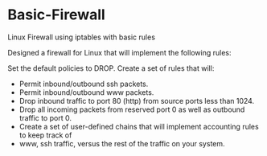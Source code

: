 # Basic-Firewall
Linux Firewall using iptables with basic rules

Designed  a firewall for Linux that will implement the following rules:

Set the default policies to DROP.
Create a set of rules that will: 
*   Permit inbound/outbound ssh packets.
*   Permit inbound/outbound www packets.
*   Drop inbound traffic to port 80 (http) from source ports less than 1024.
*   Drop all incoming packets from reserved port 0 as well as outbound traffic to port 0.
*   Create a set of user-defined chains that will implement accounting rules to keep track of
*   www, ssh traffic, versus the rest of the traffic on your system.
